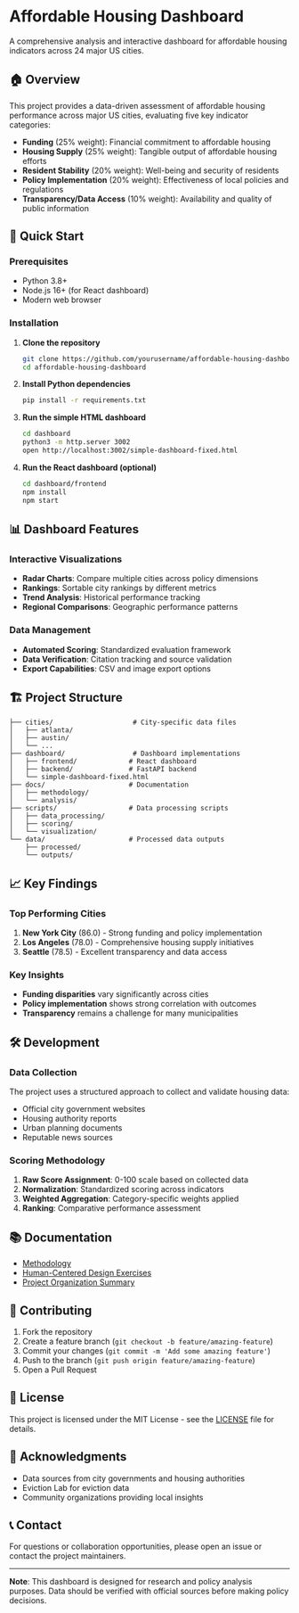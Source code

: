 # Affordable Housing Dashboard

A comprehensive analysis and interactive dashboard for affordable housing indicators across 24 major US cities.

## 🏠 Overview

This project provides a data-driven assessment of affordable housing performance across major US cities, evaluating five key indicator categories:

- **Funding** (25% weight): Financial commitment to affordable housing
- **Housing Supply** (25% weight): Tangible output of affordable housing efforts  
- **Resident Stability** (20% weight): Well-being and security of residents
- **Policy Implementation** (20% weight): Effectiveness of local policies and regulations
- **Transparency/Data Access** (10% weight): Availability and quality of public information

## 🚀 Quick Start

### Prerequisites
- Python 3.8+
- Node.js 16+ (for React dashboard)
- Modern web browser

### Installation

1. **Clone the repository**
   ```bash
   git clone https://github.com/yourusername/affordable-housing-dashboard.git
   cd affordable-housing-dashboard
   ```

2. **Install Python dependencies**
   ```bash
   pip install -r requirements.txt
   ```

3. **Run the simple HTML dashboard**
   ```bash
   cd dashboard
   python3 -m http.server 3002
   open http://localhost:3002/simple-dashboard-fixed.html
   ```

4. **Run the React dashboard (optional)**
   ```bash
   cd dashboard/frontend
   npm install
   npm start
   ```

## 📊 Dashboard Features

### Interactive Visualizations
- **Radar Charts**: Compare multiple cities across policy dimensions
- **Rankings**: Sortable city rankings by different metrics
- **Trend Analysis**: Historical performance tracking
- **Regional Comparisons**: Geographic performance patterns

### Data Management
- **Automated Scoring**: Standardized evaluation framework
- **Data Verification**: Citation tracking and source validation
- **Export Capabilities**: CSV and image export options

## 🏗️ Project Structure

```
├── cities/                    # City-specific data files
│   ├── atlanta/
│   ├── austin/
│   └── ...
├── dashboard/                 # Dashboard implementations
│   ├── frontend/             # React dashboard
│   ├── backend/              # FastAPI backend
│   └── simple-dashboard-fixed.html
├── docs/                     # Documentation
│   ├── methodology/
│   └── analysis/
├── scripts/                  # Data processing scripts
│   ├── data_processing/
│   ├── scoring/
│   └── visualization/
└── data/                     # Processed data outputs
    ├── processed/
    └── outputs/
```

## 📈 Key Findings

### Top Performing Cities
1. **New York City** (86.0) - Strong funding and policy implementation
2. **Los Angeles** (78.0) - Comprehensive housing supply initiatives
3. **Seattle** (78.5) - Excellent transparency and data access

### Key Insights
- **Funding disparities** vary significantly across cities
- **Policy implementation** shows strong correlation with outcomes
- **Transparency** remains a challenge for many municipalities

## 🛠️ Development

### Data Collection
The project uses a structured approach to collect and validate housing data:
- Official city government websites
- Housing authority reports
- Urban planning documents
- Reputable news sources

### Scoring Methodology
1. **Raw Score Assignment**: 0-100 scale based on collected data
2. **Normalization**: Standardized scoring across indicators
3. **Weighted Aggregation**: Category-specific weights applied
4. **Ranking**: Comparative performance assessment

## 📚 Documentation

- [Methodology](docs/methodology/Affordable%20Housing%20Indicators%20Across%20Major%20US%20Cities.md)
- [Human-Centered Design Exercises](Human-Centered_Design_Exercises.md)
- [Project Organization Summary](PROJECT_ORGANIZATION_SUMMARY.md)

## 🤝 Contributing

1. Fork the repository
2. Create a feature branch (`git checkout -b feature/amazing-feature`)
3. Commit your changes (`git commit -m 'Add some amazing feature'`)
4. Push to the branch (`git push origin feature/amazing-feature`)
5. Open a Pull Request

## 📄 License

This project is licensed under the MIT License - see the [LICENSE](LICENSE) file for details.

## 🙏 Acknowledgments

- Data sources from city governments and housing authorities
- Eviction Lab for eviction data
- Community organizations providing local insights

## 📞 Contact

For questions or collaboration opportunities, please open an issue or contact the project maintainers.

---

**Note**: This dashboard is designed for research and policy analysis purposes. Data should be verified with official sources before making policy decisions.